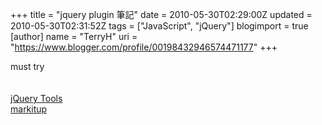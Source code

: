 +++
title = "jquery plugin 筆記"
date = 2010-05-30T02:29:00Z
updated = 2010-05-30T02:31:52Z
tags = ["JavaScript", "jQuery"]
blogimport = true 
[author]
	name = "TerryH"
	uri = "https://www.blogger.com/profile/00198432946574471177"
+++

must try<br /><br /><br /><a href="http://flowplayer.org/tools/index.html">jQuery Tools</a><br /><a href="http://markitup.jaysalvat.com/home/">markitup</a>
